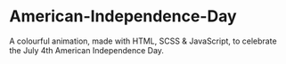 # American-Independence-Day
A colourful animation, made with HTML, SCSS &amp; JavaScript, to celebrate the July 4th American Independence Day.
